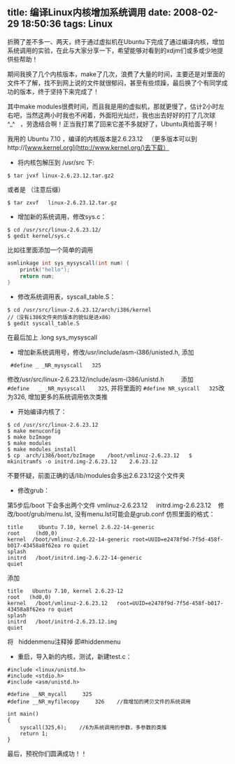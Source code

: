 title: 编译Linux内核增加系统调用
date: 2008-02-29 18:50:36
tags: Linux
---

折腾了差不多一、两天，终于通过虚拟机在Ubuntu下完成了通过编译内核，增加系统调用的实验，在此与大家分享一下，希望能够对看到的xdjm们或多或少地提供些帮助！

期间我换了几个内核版本，make了几次，浪费了大量的时间，主要还是对里面的文件不了解，找不到网上说的文件就很郁闷，甚至有些烦躁，最后换了个有同学成功的版本，终于坚持下来完成了！

其中make modules很费时间，而且我是用的虚拟机，那就更慢了，估计2小时左右吧，当然这两小时我也不闲着，外面阳光灿烂，我也出去好好的打了几次球 ^_^   ，劳逸结合啊！正当我打累了回来它差不多就好了，Ubuntu真给面子啊！

我用的 Ubuntu 7.10 ，编译的内核版本是2.6.23.12   （更多版本可以到http://[www.kernel.org](http://www.kernel.org/)去下载）
* 将内核包解压到 /usr/src 下:

```
$ tar jvxf linux-2.6.23.12.tar.gz2
``` 
或者是 （注意后缀）
```
$ tar zxvf   linux-2.6.23.12.tar.gz
```

* 增加新的系统调用，修改sys.c：   

```
$ cd /usr/src/linux-2.6.23.12/   
$ gedit kernel/sys.c     
```
比如往里面添加一个简单的调用   
```c
asmlinkage int sys_mysyscall(int num) {                                 
    printk("hello");
    return num;       
}
```
* 修改系统调用表，syscall_table.S：

```
$ cd /usr/src/linux-2.6.23.12/arch/i386/kernel      
//（没有i386文件夹的版本的貌似是进x86）   
$ gedit syscall_table.S      
```
在最后加上 .long sys_mysyscall

* 增加新系统调用号，修改/usr/include/asm-i386/unisted.h, 添加 

```
 #define _ _NR_mysyscall   325 
```
修改/usr/src/linux-2.6.23.12/include/asm-i386/unistd.h          
添加  ` #define   _ _NR_mysyscall    325`, 并将里面的 `#define NR_syscall   325`改为326, 增加更多的系统调用依次类推

* 开始编译内核了： 
   
```
$ cd /usr/src/linux-2.6.23.12   
$ make menuconfig   
$ make bzImage   
$ make modules   
$ make modules_install   
$ cp  arch/i386/boot/bzImage    /boot/vmlinuz-2.6.23.12   $ mkinitramfs -o initrd.img-2.6.23.12    2.6.23.12 
```
不要怀疑，前面正确的话/lib/modules会多出2.6.23.12这个文件夹

* 修改grub：   

第5步后/boot 下会多出两个文件 vmlinuz-2.6.23.12     initrd.img-2.6.23.12    
修改/boot/grub/menu.lst, 没有menu.lst可能会是grub.conf
仿照里面的格式：       
```
title     Ubuntu 7.10, kernel 2.6.22-14-generic 
root     (hd0,0)
kernel  /boot/vmlinuz-2.6.22-14-generic root=UUID=e2478f9d-7f5d-458f-b017-43458a8f62ea ro quiet   
splash
initrd   /boot/initrd.img-2.6.22-14-generic       
quiet       
```
添加       
```
title   Ubuntu 7.10, kernel 2.6.23-12        
root   (hd0,0)       
kernel   /boot/vmlinuz-2.6.23.12   root=UUID=e2478f9d-7f5d-458f-b017-43458a8f62ea ro quiet         
splash        
initrd   /boot/initrd-2.6.23.12.img        
quiet
```
将   hiddenmenu注释掉 即#hiddenmenu

* 重启，导入新的内核，测试，新建test.c：   

```
#include <linux/unistd.h>
#include <stdio.h>
#include <asm/unistd.h>

#define __NR_mycall     325 
#define __NR_myfilecopy     326    //我增加的拷贝文件的系统调用

int main()
{ 
    syscall(325,6);    //6为系统调用的参数，多参数的类推
    return 1;
}
```
最后，预祝你们圆满成功！！          